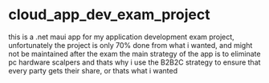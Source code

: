 # cloud_app_dev_exam_project
this is a .net maui app for my application development exam project, 
unfortunately the project is only 70% done from what i wanted, 
and might not be maintained after the exam
the main strategy of the app is to eliminate pc hardware scalpers and thats why i use the B2B2C strategy to ensure that every party gets their share, or thats what i wanted

